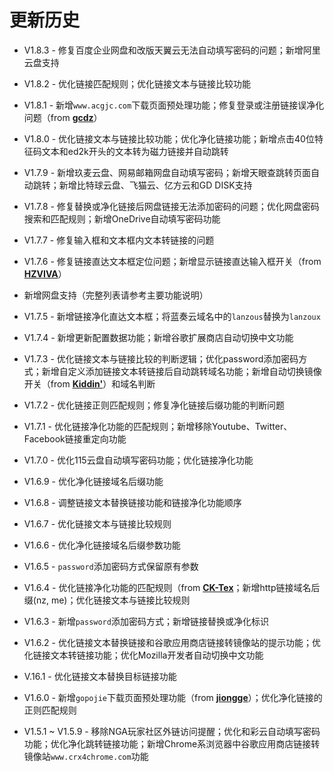 # 更新历史

* V1.8.3 - 修复百度企业网盘和改版天翼云无法自动填写密码的问题；新增阿里云盘支持

* V1.8.2 - 优化链接匹配规则；优化链接文本与链接比较功能

* V1.8.1 - 新增`www.acgjc.com`下载页面预处理功能；修复登录或注册链接误净化问题（from **[gcdz](https://greasyfork.org/zh-CN/scripts/422773-链接助手/discussions/87122)**）

* V1.8.0 - 优化链接文本与链接比较功能；优化净化链接功能；新增点击40位特征码文本和ed2k开头的文本转为磁力链接并自动跳转

* V1.7.9 - 新增玖麦云盘、网易邮箱网盘自动填写密码；新增天眼查跳转页面自动跳转；新增比特球云盘、飞猫云、亿方云和GD DISK支持

* V1.7.8 - 修复替换或净化链接后网盘链接无法添加密码的问题；优化网盘密码搜索和匹配规则；新增OneDrive自动填写密码功能
* V1.7.7 - 修复输入框和文本框内文本转链接的问题
* V1.7.6 - 修复链接直达文本框定位问题；新增显示链接直达输入框开关（from **[HZVIVA](https://greasyfork.org/zh-CN/scripts/422773-链接助手/discussions/87382)**）
* 新增网盘支持（完整列表请参考主要功能说明）
* V1.7.5 - 新增链接净化直达文本框；将蓝奏云域名中的`lanzous`替换为`lanzoux`
* V1.7.4 - 新增更新配置数据功能；新增谷歌扩展商店自动切换中文功能
* V1.7.3 - 优化链接文本与链接比较的判断逻辑；优化password添加密码方式；新增自定义添加链接文本转链接后自动跳转域名功能；新增自动切换镜像开关（from **[Kiddin'](https://greasyfork.org/zh-CN/scripts/422773-链接助手/discussions/86050)**）和域名判断
* V1.7.2 - 优化链接正则匹配规则；修复净化链接后缀功能的判断问题
* V1.7.1 - 优化链接净化功能的匹配规则；新增移除Youtube、Twitter、Facebook链接重定向功能
* V1.7.0 - 优化115云盘自动填写密码功能；优化链接净化功能
* V1.6.9 - 优化净化链接域名后缀功能
* V1.6.8 - 调整链接文本替换链接功能和链接净化功能顺序
* V1.6.7 - 优化链接文本与链接比较规则
* V1.6.6 - 优化净化链接域名后缀参数功能
* V1.6.5 - `password`添加密码方式保留原有参数
* V1.6.4 - 优化链接净化功能的匹配规则（from **[CK-Tex](https://github.com/oneNorth7/LinkHelper/issues/2)**；新增http链接域名后缀(nz, me)；优化链接文本与链接比较规则
* V1.6.3 - 新增`password`添加密码方式；新增链接替换或净化标识
* V1.6.2 - 优化链接文本替换链接和谷歌应用商店链接转镜像站的提示功能；优化链接文本转链接功能；优化Mozilla开发者自动切换中文功能
* V.16.1 - 优化链接文本替换目标链接功能
* V1.6.0 - 新增`gopojie`下载页面预处理功能（from **[jiongge](https://github.com/oneNorth7/LinkHelper/issues/1)**）；优化净化链接的正则匹配规则
* V1.5.1 ~ V1.5.9 - 移除NGA玩家社区外链访问提醒；优化和彩云自动填写密码功能；优化净化跳转链接功能；新增Chrome系浏览器中谷歌应用商店链接转镜像站`www.crx4chrome.com`功能